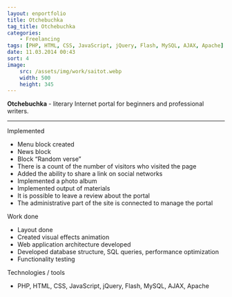 ```yaml
---
layout: enportfolio
title: Otchebuchka
tag_title: Otchebuchka
categories:
    - Freelancing
tags: [PHP, HTML, CSS, JavaScript, jQuery, Flash, MySQL, AJAX, Apache]
date: 11.03.2014 00:43
sort: 4
image: 
    src: /assets/img/work/saitot.webp 
    width: 500
    height: 345
---
```


**Otchebuchka** - literary Internet portal for beginners and professional writers.

---

Implemented

* Menu block created
* News block
* Block “Random verse”
* There is a count of the number of visitors who visited the page
* Added the ability to share a link on social networks
* Implemented a photo album
* Implemented output of materials
* It is possible to leave a review about the portal
* The administrative part of the site is connected to manage the portal

Work done

* Layout done
* Created visual effects animation
* Web application architecture developed
* Developed database structure, SQL queries, performance optimization
* Functionality testing

Technologies / tools

* PHP, HTML, CSS, JavaScript, jQuery, Flash, MySQL, AJAX, Apache

